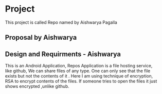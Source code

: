 # Project
This project is called Repo named by Aishwarya Pagalla
## Proposal by Aishwarya
## Design and Requirments - Aishwarya



This is an Android Application, Repos Application  is a  file hosting service, like github, We can share files of any type. One can only see that the file exists but not the contents of it . Here I am using technique of encryption, RSA to encrypt contents of the files. If someone tries to open the  files it just shows encrypted ,unlike github.

